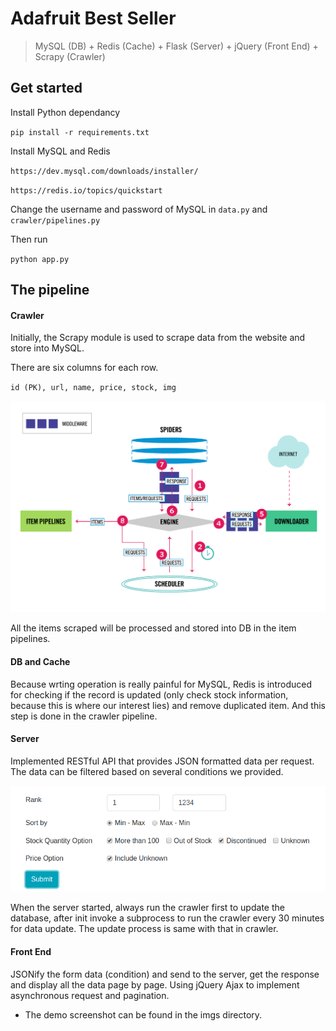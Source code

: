 # Adafruit Best Seller

> MySQL (DB) + Redis (Cache) + Flask (Server) + jQuery (Front End) + Scrapy (Crawler)

## Get started

Install Python dependancy

`pip install -r requirements.txt` 

Install MySQL and Redis

`https://dev.mysql.com/downloads/installer/`

`https://redis.io/topics/quickstart`

Change the username and password of MySQL in `data.py` and `crawler/pipelines.py`

Then run

`python app.py`

## The pipeline

#### Crawler

Initially, the Scrapy module is used to scrape data from the website and store into MySQL.

There are six columns for each row.

`id (PK), url, name, price, stock, img`

![architecture](./imgs/architecture.png)

All the items scraped will be processed and stored into DB in the item pipelines.

#### DB and Cache

Because wrting operation is really painful for MySQL, Redis is introduced for checking if the record is updated (only check stock information, because this is where our interest lies) and remove duplicated item. And this step is done in the crawler pipeline.

#### Server

Implemented RESTful API that provides JSON formatted data per request. The data can be filtered based on several conditions we provided. 

![condition](./imgs/condition.png)

When the server started, always run the crawler first to update the database, after init invoke a subprocess to run the crawler every 30 minutes for data update. The update process is same with that in crawler.

#### Front End

JSONify the form data (condition) and send to the server, get the response and display all the data page by page. Using jQuery Ajax to implement asynchronous request and pagination.

* The demo screenshot can be found in the imgs directory.
